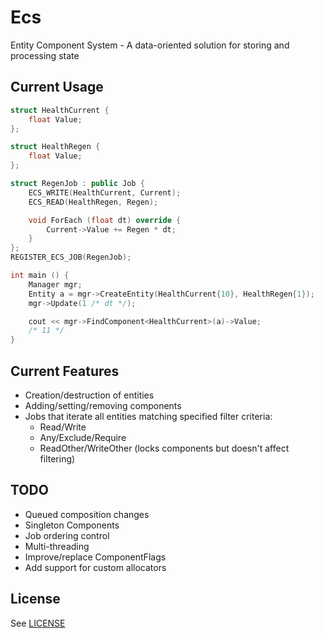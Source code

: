 # Ecs
Entity Component System - A data-oriented solution for storing and processing state

## Current Usage
```C++
struct HealthCurrent {
    float Value;
};

struct HealthRegen {
    float Value;
};

struct RegenJob : public Job {
    ECS_WRITE(HealthCurrent, Current);
    ECS_READ(HealthRegen, Regen);

    void ForEach (float dt) override {
        Current->Value += Regen * dt;
    }
};
REGISTER_ECS_JOB(RegenJob);

int main () {
    Manager mgr;
    Entity a = mgr->CreateEntity(HealthCurrent{10}, HealthRegen{1});
    mgr->Update(1 /* dt */);

    cout << mgr->FindComponent<HealthCurrent>(a)->Value;
    /* 11 */
}
```

## Current Features
- Creation/destruction of entities
- Adding/setting/removing components
- Jobs that iterate all entities matching specified filter criteria:
  - Read/Write
  - Any/Exclude/Require
  - ReadOther/WriteOther (locks components but doesn't affect filtering)

## TODO
- Queued composition changes
- Singleton Components
- Job ordering control
- Multi-threading
- Improve/replace ComponentFlags
- Add support for custom allocators

## License
See [LICENSE](LICENSE)
